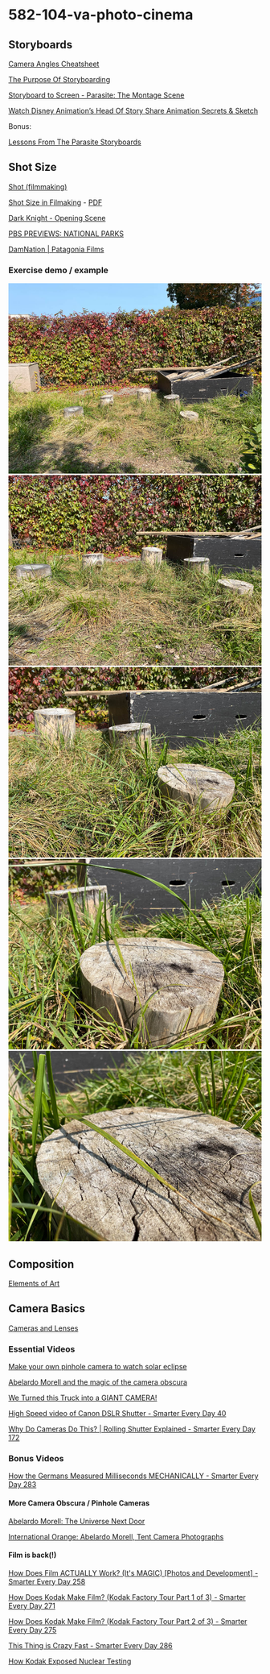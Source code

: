 # 582-104-va-photo-cinema

<!-- ## Editing

[All.I.Can (FULL DOCUMENTARY) Skiing, Big Mountain skiing, Chile, Morocco, Alaska, BC](https://www.youtube.com/watch?v=3x4GtMiMyk8&ab_channel=EchoboomSports) - [59:30](https://youtu.be/3x4GtMiMyk8?t=3570)

[JP Auclair Street Segment (from Sherpas Cinemas' All.I.Can)](https://www.youtube.com/watch?v=1-VCWUtNm-4&ab_channel=SherpasCinema) -->

## Storyboards

[Camera Angles Cheatsheet](https://downloads.boords.com/boords-camera-angles.pdf)

[The Purpose Of Storyboarding](https://www.youtube.com/watch?v=BSOJiSUI0z8&ab_channel=picassosson)

[Storyboard to Screen - Parasite: The Montage Scene](https://www.youtube.com/watch?v=y_j3ZyKXoXU&ab_channel=CinemaUniversity)
​


[Watch Disney Animation’s Head Of Story Share Animation Secrets & Sketch](https://www.youtube.com/watch?v=IomgUWKjUxA&ab_channel=SYFY)

Bonus:

[Lessons From The Parasite Storyboards](https://www.youtube.com/watch?v=JE26E4IM_-g&ab_channel=ThomasFlight)

## Shot Size

[Shot (filmmaking)](https://en.wikipedia.org/wiki/Shot_(filmmaking))

[Shot Size in Filmaking](https://www.learnaboutfilm.com/film-language/picture/shotsize/) - 
[PDF](https://www.learnaboutfilm.com/pdf/lafshotsize.pdf)

[Dark Knight - Opening Scene](https://www.youtube.com/watch?v=0OYBEquZ_j0&ab_channel=coolhands7)

[PBS PREVIEWS: NATIONAL PARKS](https://www.youtube.com/watch?v=mx8WbZIWCSM&ab_channel=PBS)

[DamNation | Patagonia Films](https://www.youtube.com/watch?v=laTIbNVDQN8&ab_channel=Patagonia)

### Exercise demo / example

![Establishing Shot](references/shots-demo/shots-demo-001.jpg)
![Long Shot](references/shots-demo/shots-demo-002.jpg)
![Medium Shot](references/shots-demo/shots-demo-003.jpg)
![Closeuo Shot](references/shots-demo/shots-demo-004.jpg)
![Extreme Closeup Shot](references/shots-demo/shots-demo-005.jpg)


<!-- [Artifishal | Patagonia Films](https://www.youtube.com/watch?v=XdNJ0JAwT7I&ab_channel=Patagonia-->

<!-- [The Good The Bad and the Ugly - Ending Scene](https://youtu.be/6RvVRgNr08Y?t=11) -->

<!-- [Lesson 6: Visuals that move](https://www.itma.vt.edu/courses/visual/lesson_6_2.php)

[A Guide Toward Camera Shots, Frames and Sizes](https://postpace.io/blog/a-guide-toward-camera-shots-frames-and-sizes/)

[Photo Composition Part 1: Rule of Thirds and Shot Size](https://technicallyfunctional.org/2022/03/14/photo-composition-part-1-rule-of-thirds-and-shot-size/) 

[Guide to Camera Shots: Every Shot Size Explained](https://www.studiobinder.com/blog/types-of-camera-shots-sizes-in-film/)-->

## Composition

[Elements of Art](https://www.getty.edu/education/teachers/building_lessons/formal_analysis.html)
<!-- https://courses.edtechleaders.org/crystalbridges/taa/cb_s1.html -->
<!-- [Introducing Formal Analysis: Still Life](https://www.youtube.com/watch?v=kxALpig_Cac&ab_channel=GettyMuseum) -->

<!-- [Types of camera angles](http://storystruggles.blogspot.com/2018/03/camera-angles-objective-subjective-or.html) -->

<!-- [What is Character Perspective?](https://vimeo.com/219223876) -->

## Camera Basics

[Cameras and Lenses](https://ciechanow.ski/cameras-and-lenses/)

### Essential Videos

[Make your own pinhole camera to watch solar eclipse](https://www.youtube.com/watch?v=-mY5xwR_kl0&ab_channel=WSLS10)

[Abelardo Morell and the magic of the camera obscura](https://www.youtube.com/watch?v=X-CRKOtlceg&ab_channel=SanFranciscoMuseumofModernArt)

[We Turned this Truck into a GIANT CAMERA!](https://www.youtube.com/watch?v=qIp9kItDUh8&ab_channel=PhysicsGirl)

[High Speed video of Canon DSLR Shutter - Smarter Every Day 40](https://www.youtube.com/watch?v=Q07CTj4fUeY&ab_channel=SmarterEveryDay)

[Why Do Cameras Do This? | Rolling Shutter Explained - Smarter Every Day 172](https://www.youtube.com/watch?v=dNVtMmLlnoE&ab_channel=SmarterEveryDay)

### Bonus Videos

[How the Germans Measured Milliseconds MECHANICALLY - Smarter Every Day 283](https://www.youtube.com/watch?v=Q07CTj4fUeY&ab_channel=SmarterEveryDay)

#### More Camera Obscura / Pinhole Cameras

[Abelardo Morell: The Universe Next Door](https://www.youtube.com/watch?v=JGskRHwr3g4&ab_channel=GettyMuseum)

[International Orange: Abelardo Morell, Tent Camera Photographs](https://www.youtube.com/watch?v=EV-qwEUCWtw&ab_channel=FOR-SITEFoundation)


#### Film is back(!)

[How Does Film ACTUALLY Work? (It's MAGIC) [Photos and Development] - Smarter Every Day 258](https://www.youtube.com/watch?v=TCxoZlFqzwA&ab_channel=SmarterEveryDay)

[How Does Kodak Make Film? (Kodak Factory Tour Part 1 of 3) - Smarter Every Day 271](https://www.youtube.com/watch?v=HQKy1KJpSVc&ab_channel=SmarterEveryDay)

[How Does Kodak Make Film? (Kodak Factory Tour Part 2 of 3) - Smarter Every Day 275](https://www.youtube.com/watch?v=cAAJUHwh9F4&ab_channel=SmarterEveryDay)

[This Thing is Crazy Fast - Smarter Every Day 286](https://www.youtube.com/watch?v=mrJP82ZZiag&ab_channel=SmarterEveryDay)

[How Kodak Exposed Nuclear Testing](https://www.youtube.com/watch?v=7pSqk-XV2QM&ab_channel=Veritasium)